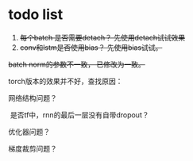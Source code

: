 # todo list
1. ~~每个batch 是否需要detach？ 先使用detach试试效果~~
2. ~~conv和lstm是否使用bias？ 先使用bias试试。~~

~~batch norm的参数不一致， 已修改为一致。~~

torch版本的效果并不好，查找原因：

网络结构问题？

​	是否tf中，rnn的最后一层没有自带dropout？

优化器问题？

梯度裁剪问题？






